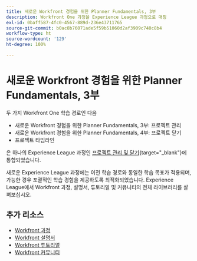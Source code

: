 ```yaml
---
title: 새로운 Workfront 경험을 위한 Planner Fundamentals, 3부
description: Workfront One 과정을 Experience League 과정으로 매핑
exl-id: 0baff587-4fc0-4567-889d-236e43711765
source-git-commit: b0ac8b76071ade5f59b51060d2af3909c740c8b4
workflow-type: ht
source-wordcount: '129'
ht-degree: 100%

---
```


# 새로운 Workfront 경험을 위한 Planner Fundamentals, 3부

두 가지 Workfront One 학습 경로인 다음

* 새로운 Workfront 경험을 위한 Planner Fundamentals, 3부: 프로젝트 관리
* 새로운 Workfront 경험을 위한 Planner Fundamentals, 4부: 프로젝트 닫기
* 프로젝트 타임라인

은 하나의 Experience League 과정인 [프로젝트 관리 및 닫기](https://experienceleague.adobe.com/?recommended=Workfront-U-1-2022.2.planners){target="_blank"}에 통합되었습니다.

새로운 Experience League 과정에는 이전 학습 경로와 동일한 학습 목표가 적용되며, 가능한 경우 포괄적인 학습 경험을 제공하도록 최적화되었습니다.  Experience League에서 Workfront 과정, 설명서, 튜토리얼 및 커뮤니티의 전체 라이브러리를 살펴보십시오.

## 추가 리소스

* [Workfront 과정](https://experienceleague.adobe.com/?lang=en&amp;Solution=Workfront#courses)
* [Workfront 설명서](https://experienceleague.adobe.com/docs/workfront.html)
* [Workfront 튜토리얼](https://experienceleague.adobe.com/docs/workfront-learn/tutorials-workfront/home.html)
* [Workfront 커뮤니티](https://experienceleaguecommunities.adobe.com/t5/workfront/ct-p/workfront)
